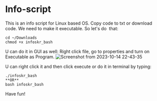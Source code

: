 # Info-script

This is an info script for Linux based OS. Copy code to txt or download code. 
We need to make it executable. So let's do  that:
```
cd ~/Downloads
chmod +x infoskr_bash
```
U can do it in GUI as well:
Right click file, go to properties and turn on Executable as Program.
![Screenshot from 2023-10-14 22-43-35](https://github.com/Yodakole1/Info-script/assets/119262845/200ee8a8-bc16-4673-96ce-ac70a30d2ebc)

U can right click it and then click execute or do it in terminal by typing:
```
./infoskr_bash
**OR**
bash infoskr_bash
```
Have fun!
